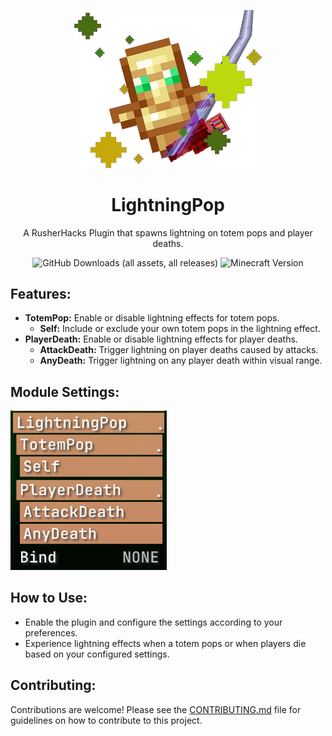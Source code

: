 <p align="center">
    <img src="assets/LightningPop.png" alt="LightningPop Logo" width="300">
</p>

<h1 align="center">LightningPop</h1>

<p align="center">A RusherHacks Plugin that spawns lightning on totem pops and player deaths.</p>

<p align="center">
  <img src="https://img.shields.io/github/downloads/GarlicRot/LightningPop/total?label=Downloads" alt="GitHub Downloads (all assets, all releases)">
  <img src="https://img.shields.io/badge/Minecraft-1.20.1%20--%201.21-62b47a?style=flat&logo=minecraft&logoColor=white" alt="Minecraft Version">
</p>

## Features:

- **TotemPop:** Enable or disable lightning effects for totem pops.
    - **Self:** Include or exclude your own totem pops in the lightning effect.
- **PlayerDeath:** Enable or disable lightning effects for player deaths.
    - **AttackDeath:** Trigger lightning on player deaths caused by attacks.
    - **AnyDeath:** Trigger lightning on any player death within visual range.

## Module Settings:

<p align="left">
    <img src="assets/module.png" alt="LightningPop Module" width="250">
</p>

## How to Use:

- Enable the plugin and configure the settings according to your preferences.
- Experience lightning effects when a totem pops or when players die based on your configured settings.

## Contributing:

Contributions are welcome! Please see the [CONTRIBUTING.md](CONTRIBUTING.md) file for guidelines on how to contribute to this project.
